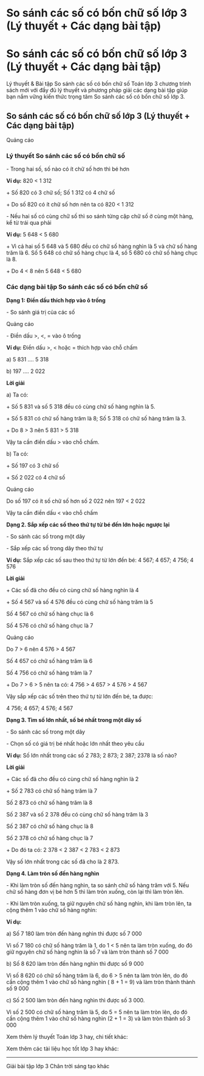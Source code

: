# So sánh các số có bốn chữ số lớp 3 (Lý thuyết + Các dạng bài tập)

# So sánh các số có bốn chữ số lớp 3 (Lý thuyết + Các dạng bài tập)

Lý thuyết & Bài tập So sánh các số có bốn chữ số Toán lớp 3 chương trình sách mới với đầy đủ lý thuyết và phương pháp giải các dạng bài tập giúp bạn nắm vững kiến thức trọng tâm So sánh các số có bốn chữ số lớp 3.

## So sánh các số có bốn chữ số lớp 3 (Lý thuyết + Các dạng bài tập)

Quảng cáo

### Lý thuyết So sánh các số có bốn chữ số

\- Trong hai số, số nào có ít chữ số hơn thì bé hơn

**Ví dụ:** 820 < 1 312

\+ Số 820 có 3 chữ số; Số 1 312 có 4 chữ số

\+ Do số 820 có ít chữ số hơn nên ta có 820 < 1 312

\- Nếu hai số có cùng chữ số thì so sánh từng cặp chữ số ở cùng một hàng, kể từ trái qua phải

**Ví dụ:** 5 648 < 5 680

\+ Vì cả hai số 5 648 và 5 680 đều có chữ số hàng nghìn là 5 và chữ số hàng trăm là 6. Số 5 648 có chữ số hàng chục là 4, số 5 680 có chữ số hàng chục là 8. 

\+ Do 4 < 8 nên 5 648 < 5 680

### Các dạng bài tập So sánh các số có bốn chữ số

**Dạng 1: Điền dấu thích hợp vào ô trống**

\- So sánh giá trị của các số

Quảng cáo

\- Điền dấu >, <, = vào ô trống

**Ví dụ:** Điền dấu >, < hoặc = thích hợp vào chỗ chấm

a) 5 831 …. 5 318

b) 197 …. 2 022

**Lời giải**

a) Ta có:

\+ Số 5 831 và số 5 318 đều có cùng chữ số hàng nghìn là 5.

\+ Số 5 831 có chữ số hàng trăm là 8; Số 5 318 có chữ số hàng trăm là 3.

\+ Do 8 > 3 nên 5 831 > 5 318

Vậy ta cần điền dấu > vào chỗ chấm.

b) Ta có:

\+ Số 197 có 3 chữ số

\+ Số 2 022 có 4 chữ số

Quảng cáo

Do số 197 có ít số chữ số hơn số 2 022 nên 197 < 2 022

Vậy ta cần điền dấu < vào chỗ chấm

**Dạng 2. Sắp xếp các số theo thứ tự từ bé đến lớn hoặc ngược lại**

\- So sánh các số trong một dãy

\- Sắp xếp các số trong dãy theo thứ tự

**Ví dụ:** Sắp xếp các số sau theo thứ tự từ lớn đến bé: 4 567; 4 657; 4 756; 4 576

**Lời giải**

\+ Các số đã cho đều có cùng chữ số hàng nghìn là 4

\+ Số 4 567 và số 4 576 đều có cùng chữ số hàng trăm là 5

Số 4 567 có chữ số hàng chục là 6

Số 4 576 có chữ số hàng chục là 7

Quảng cáo

Do 7 > 6 nên 4 576 > 4 567

Số 4 657 có chữ số hàng trăm là 6

Số 4 756 có chữ số hàng trăm là 7

\+ Do 7 > 6 > 5 nên ta có: 4 756 > 4 657 > 4 576 > 4 567

Vậy sắp xếp các số trên theo thứ tự từ lớn đến bé, ta được: 

4 756; 4 657; 4 576; 4 567

**Dạng 3. Tìm số lớn nhất, số bé nhất trong một dãy số**

\- So sánh các số trong một dãy

\- Chọn số có giá trị bé nhất hoặc lớn nhất theo yêu cầu

**Ví dụ:** Số lớn nhất trong các số 2 783; 2 873; 2 387; 2378 là số nào?

**Lời giải**

\+ Các số đã cho đều có cùng chữ số hàng nghìn là 2

\+ Số 2 783 có chữ số hàng trăm là 7

Số 2 873 có chữ số hàng trăm là 8

Số 2 387 và số 2 378 đều có cùng chữ số hàng trăm là 3

Số 2 387 có chữ số hàng chục là 8

Số 2 378 có chữ số hàng chục là 7

\+ Do đó ta có: 2 378 < 2 387 < 2 783 < 2 873

Vậy số lớn nhất trong các số đã cho là 2 873.

**Dạng 4. Làm tròn số đến hàng nghìn**

\- Khi làm tròn số đến hàng nghìn, ta so sánh chữ số hàng trăm với 5. Nếu chữ số hàng đơn vị bé hơn 5 thì làm tròn xuống, còn lại thì làm tròn lên.

\- Khi làm tròn xuống, ta giữ nguyên chữ số hàng nghìn, khi làm tròn lên, ta cộng thêm 1 vào chữ số hàng nghìn:

**Ví dụ:**

a) Số 7 180 làm tròn đến hàng nghìn thì được số 7 000

Vì số 7 180 có chữ số hàng trăm là 1, do 1 < 5 nên ta làm tròn xuống, do đó giữ nguyên chữ số hàng nghìn là số 7 và làm tròn thành số 7 000

b) Số 8 620 làm tròn đến hàng nghìn thì được số 9 000

Vì số 8 620 có chữ số hàng trăm là 6, do 6 > 5 nên ta làm tròn lên, do đó cần cộng thêm 1 vào chữ số hàng nghìn ( 8 + 1 = 9) và làm tròn thành thành số 9 000

c) Số 2 500 làm tròn đến hàng nghìn thì được số 3 000.

Vì số 2 500 có chữ số hàng trăm là 5, do 5 = 5 nên ta làm tròn lên, do đó cần cộng thêm 1 vào chữ số hàng nghìn (2 + 1 = 3) và làm tròn thành số 3 000

Xem thêm lý thuyết Toán lớp 3 hay, chi tiết khác:

Xem thêm các tài liệu học tốt lớp 3 hay khác:

* * *

Giải bài tập lớp 3 Chân trời sáng tạo khác
